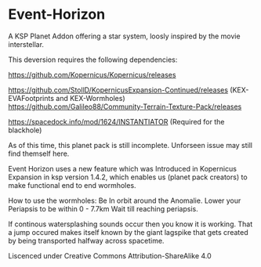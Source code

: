 # Event-Horizon 
A KSP Planet Addon offering a star system, loosly inspired by the movie interstellar.

This deversion requires the following dependencies:

https://github.com/Kopernicus/Kopernicus/releases

https://github.com/StollD/KopernicusExpansion-Continued/releases 
(KEX-EVAFootprints and KEX-Wormholes)
https://github.com/Galileo88/Community-Terrain-Texture-Pack/releases 

https://spacedock.info/mod/1624/INSTANTIATOR (Required for the blackhole)

As of this time, this planet pack is still incomplete. Unforseen issue may still find themself here.

Event Horizon uses a new feature which was Introduced in Kopernicus Expansion in ksp version 1.4.2, which enables us (planet pack creators) to make functional end to end wormholes.

How to use the wormholes:
Be In orbit around the Anomalie.
Lower your Periapsis to be within 0 - 7.7km
Wait till reaching periapsis.

If continous watersplashing sounds occur then you know it is working.
That a jump occured makes itself known by the giant lagspike that gets created by being transported  halfway across spacetime.

Liscenced under Creative Commons Attribution-ShareAlike 4.0
